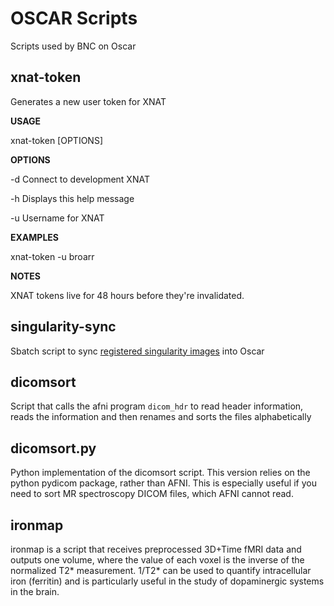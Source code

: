 OSCAR Scripts
=============

Scripts used by BNC on Oscar

xnat-token 
--------------

Generates a new user token for XNAT

**USAGE**

xnat-token [OPTIONS]

**OPTIONS**

  -d    Connect to development XNAT
  
  -h    Displays this help message
  
  -u    Username for XNAT

**EXAMPLES**

  xnat-token -u broarr

**NOTES**

  XNAT tokens live for 48 hours before they're invalidated.
  
singularity-sync
--------------

Sbatch script to sync [registered singularity images](https://github.com/brown-bnc/bnc-resource-registry/blob/master/singularity-manifest.yml) into Oscar 

dicomsort
--------------

Script that calls the afni program `dicom_hdr` to read header information, reads the information 
and then renames and sorts the files alphabetically

dicomsort.py
--------------
Python implementation of the dicomsort script. This version relies on the python pydicom package,
rather than AFNI. This is especially useful if you need to sort MR spectroscopy DICOM files,
which AFNI cannot read.

ironmap
--------------

ironmap is a script that receives preprocessed 3D+Time fMRI data and outputs one volume,
where the value of each voxel is the inverse of the normalized T2* measurement. 1/T2* can be used to quantify intracellular iron (ferritin) and is particularly useful in the study of dopaminergic systems in the brain. 
